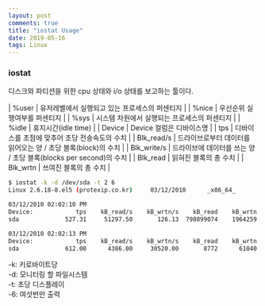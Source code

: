 ```yaml
---
layout: post
comments: true
title: "iostat Usage"
date: 2019-05-16
tags: Linux
---
```

  
### iostat 
디스크와 파티션을 위한 cpu 상태와 i/o 상태를 보고하는 툴이다.

| %user | 유저레벨에서 실행되고 있는 프로세스의 퍼센티지 |
| %nice | 우선순위 실행여부를 퍼센티지 |
| %sys  | 시스템 차원에서 실행되는 프로세스의 퍼센티지 |
| %idle | 휴지시간(idle time) |
| Device | Device 컬럼은 디바이스명 |
| tps | 디바이스를 초점에 맞추어 초당 전송속도의 수치 |
| Blk_read/s | 드라이브로부터 데이터를 읽어오는 양 / 초당 블록(block)의 수치 |
| Blk_write/s | 드라이브에 데이터를 쓰는 양 / 초당 블록(blocks per second)의 수치 |
| Blk_read | 읽혀진 블록의 총 수치 |
| Blk_wrtn | 쓰여진 블록의 총 수치 |


```bash
$ iostat -k -d /dev/sda -t 2 6
Linux 2.6.18-8.el5 (protexip.co.kr)     03/12/2010      _x86_64_        (2 CPU)

03/12/2010 02:02:10 PM
Device:            tps    kB_read/s    kB_wrtn/s    kB_read    kB_wrtn
sda             527.31     51297.50       126.13  798899074    1964259

03/12/2010 02:02:13 PM
Device:            tps    kB_read/s    kB_wrtn/s    kB_read    kB_wrtn
sda             612.00      4386.00     30520.00       8772      61040
```

-k: 키로바이트당  
-d: 모니터링 할 파일시스템  
-t: 초당 디스플레이  
-6: 여섯번만 출력